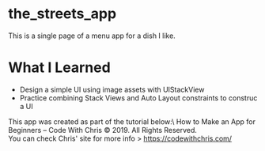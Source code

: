 # the_streets_app
This is a single page of a menu app for a dish I like.

# What I Learned
- Design a simple UI using image assets with UIStackView
- Practice combining Stack Views and Auto Layout constraints to construc a UI

This app was created as part of the tutorial below:\ 
How to Make an App for Beginners – Code With Chris © 2019. All Rights Reserved.\
You can check Chris' site for more info > https://codewithchris.com/
